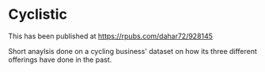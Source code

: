 # Cyclistic

This has been published at https://rpubs.com/dahar72/928145

Short anaylsis done on a cycling business' dataset on how its three different offerings have done in the past.
